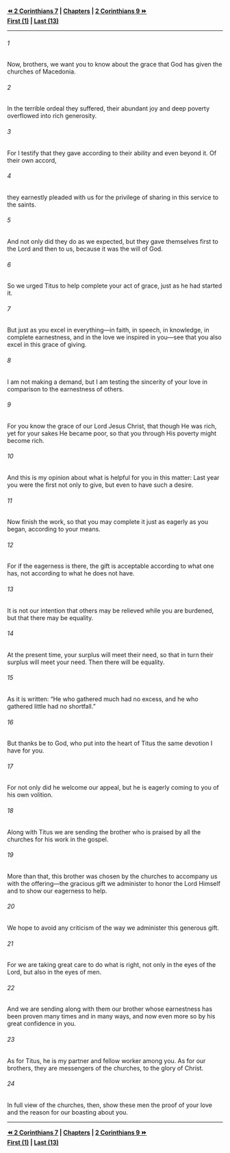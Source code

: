   
**[⏪ 2 Corinthians 7](./2%20Corinthians%207.md) | [Chapters](./_index.md) | [2 Corinthians 9 ⏩](./2%20Corinthians%209.md)**  
**[First (1)](./2%20Corinthians%201.md) | [Last (13)](./2%20Corinthians%2013.md)**  
  
---  
  
###### 1  
Now, brothers, we want you to know about the grace that God has given the churches of Macedonia.  
  
###### 2  
In the terrible ordeal they suffered, their abundant joy and deep poverty overflowed into rich generosity.  
  
###### 3  
For I testify that they gave according to their ability and even beyond it. Of their own accord,  
  
###### 4  
they earnestly pleaded with us for the privilege of sharing in this service to the saints.  
  
###### 5  
And not only did they do as we expected, but they gave themselves first to the Lord and then to us, because it was the will of God.  
  
###### 6  
So we urged Titus to help complete your act of grace, just as he had started it.  
  
###### 7  
But just as you excel in everything—in faith, in speech, in knowledge, in complete earnestness, and in the love we inspired in you—see that you also excel in this grace of giving.  
  
###### 8  
I am not making a demand, but I am testing the sincerity of your love in comparison to the earnestness of others.  
  
###### 9  
For you know the grace of our Lord Jesus Christ, that though He was rich, yet for your sakes He became poor, so that you through His poverty might become rich.  
  
###### 10  
And this is my opinion about what is helpful for you in this matter: Last year you were the first not only to give, but even to have such a desire.  
  
###### 11  
Now finish the work, so that you may complete it just as eagerly as you began, according to your means.  
  
###### 12  
For if the eagerness is there, the gift is acceptable according to what one has, not according to what he does not have.  
  
###### 13  
It is not our intention that others may be relieved while you are burdened, but that there may be equality.  
  
###### 14  
At the present time, your surplus will meet their need, so that in turn their surplus will meet your need. Then there will be equality.  
  
###### 15  
As it is written: “He who gathered much had no excess, and he who gathered little had no shortfall.”  
  
###### 16  
But thanks be to God, who put into the heart of Titus the same devotion I have for you.  
  
###### 17  
For not only did he welcome our appeal, but he is eagerly coming to you of his own volition.  
  
###### 18  
Along with Titus we are sending the brother who is praised by all the churches for his work in the gospel.  
  
###### 19  
More than that, this brother was chosen by the churches to accompany us with the offering—the gracious gift we administer to honor the Lord Himself and to show our eagerness to help.  
  
###### 20  
We hope to avoid any criticism of the way we administer this generous gift.  
  
###### 21  
For we are taking great care to do what is right, not only in the eyes of the Lord, but also in the eyes of men.  
  
###### 22  
And we are sending along with them our brother whose earnestness has been proven many times and in many ways, and now even more so by his great confidence in you.  
  
###### 23  
As for Titus, he is my partner and fellow worker among you. As for our brothers, they are messengers of the churches, to the glory of Christ.  
  
###### 24  
In full view of the churches, then, show these men the proof of your love and the reason for our boasting about you.  
  
  
---  
  
**[⏪ 2 Corinthians 7](./2%20Corinthians%207.md) | [Chapters](./_index.md) | [2 Corinthians 9 ⏩](./2%20Corinthians%209.md)**  
**[First (1)](./2%20Corinthians%201.md) | [Last (13)](./2%20Corinthians%2013.md)**  
  
